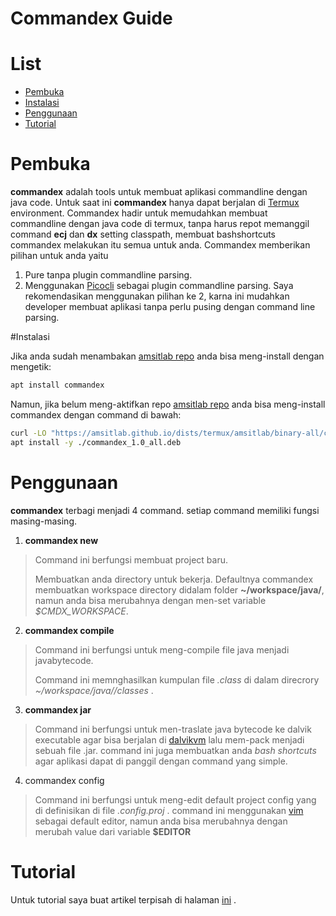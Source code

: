 Commandex Guide
===============


# List

* [Pembuka](#pembuka)
* [Instalasi](#instalasi)
* [Penggunaan](#penggunaan)
* [Tutorial](#tutorial)


# Pembuka
**commandex** adalah tools untuk membuat aplikasi commandline dengan java code.
Untuk saat ini **commandex** hanya dapat berjalan di [Termux](https://termux.net) environment.
Commandex hadir untuk memudahkan membuat commandline dengan java code di termux, tanpa harus repot memanggil command **ecj** dan **dx** setting classpath, membuat bashshortcuts commandex melakukan itu semua untuk anda.
Commandex memberikan pilihan untuk anda yaitu
1. Pure tanpa plugin commandline parsing.
2. Menggunakan [Picocli](https://picocli.info) sebagai plugin commandline parsing.
Saya rekomendasikan menggunakan pilihan ke 2, karna ini mudahkan developer membuat aplikasi tanpa perlu pusing dengan command line parsing.


#Instalasi

Jika anda sudah menambakan [amsitlab repo](https://amsitlab.github.io/amsitlab-repo) anda bisa meng-install dengan mengetik:

```bash
apt install commandex
```

Namun, jika belum meng-aktifkan repo [amsitlab repo](https://amsitlab.github.io/amsitlab-repo) anda bisa meng-install commandex dengan command di bawah:

```bash
curl -LO "https://amsitlab.github.io/dists/termux/amsitlab/binary-all/commandex_1.0_all.deb" && \
apt install -y ./commandex_1.0_all.deb
```

# Penggunaan
**commandex** terbagi menjadi 4 command.
setiap command memiliki fungsi masing-masing.
1. **commandex new**
> Command ini berfungsi membuat project baru.
>
> Membuatkan anda directory untuk bekerja.
> Defaultnya commandex membuatkan workspace directory
> didalam folder **~/workspace/java/**_<nama-projek>_, namun anda bisa
> merubahnya dengan men-set variable *$CMDX_WORKSPACE*.

2. **commandex compile**
> Command ini berfungsi untuk meng-compile file java menjadi javabytecode.
> 
> Command ini memnghasilkan kumpulan file *.class* di
> dalam direcrory *~/workspace/java/<nama-projek>/classes* .

3. **commandex jar**
> Command ini berfungsi untuk men-traslate java bytecode
> ke dalvik executable agar bisa berjalan di [dalvikvm](https://id.m.wikipedia.org/wiki/Dalvik_(perangkat_lunak))
> lalu mem-pack menjadi sebuah file .jar.
> command ini juga membuatkan anda *bash shortcuts* agar
> aplikasi dapat di panggil dengan command yang simple.

4. commandex config
> Command ini berfungsi untuk meng-edit default project config
> yang di definisikan di file _.config.proj_ .
> command ini menggunakan [vim](https://www.vim.org) sebagai default editor, namun anda bisa merubahnya dengan
> merubah value dari variable **$EDITOR**


# Tutorial
Untuk tutorial saya buat artikel terpisah di halaman [ini](https://amsitlab.github.io/guide/commandex/1.0/tutorial.md) .
